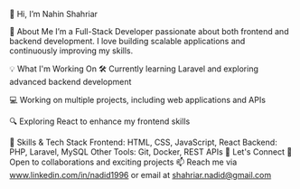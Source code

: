 👋 Hi, I’m Nahin Shahriar

🚀 About Me
I’m a Full-Stack Developer passionate about both frontend and backend development.
I love building scalable applications and continuously improving my skills.

💡 What I'm Working On
🛠️ Currently learning Laravel and exploring advanced backend development

💻 Working on multiple projects, including web applications and APIs

🔍 Exploring React to enhance my frontend skills

🌱 Skills & Tech Stack
Frontend: HTML, CSS, JavaScript, React
Backend: PHP, Laravel, MySQL
Other Tools: Git, Docker, REST APIs
💬 Let's Connect
💼 Open to collaborations and exciting projects
📫 Reach me via www.linkedin.com/in/nadid1996 or email at shahriar.nadid@gmail.com
